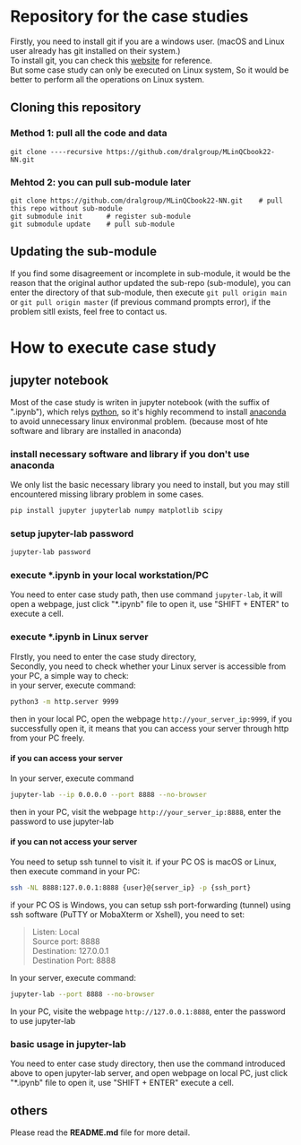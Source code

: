 # Repository for the case studies
Firstly, you need to install git if you are a windows user. (macOS and Linux user already has git installed on their system.)  
To install git, you can check this [website](https://git-scm.com/book/en/v2/Getting-Started-Installing-Git) for reference.  
But some case study can only be executed on Linux system, So it would be better to perform all the operations on Linux system. 

## Cloning this repository 

### Method 1: pull all the code and data
```shell
git clone ----recursive https://github.com/dralgroup/MLinQCbook22-NN.git
```

### Mehtod 2: you can pull sub-module later
```shell
git clone https://github.com/dralgroup/MLinQCbook22-NN.git    # pull this repo without sub-module 
git submodule init      # register sub-module 
git submodule update    # pull sub-module
```

## Updating the sub-module 
If you find some disagreement or incomplete in sub-module, it would be the reason that the original author updated the sub-repo (sub-module), you can enter the directory of that sub-module, then execute `git pull origin main` or `git pull origin master` (if previous command prompts error), if the problem sitll exists, feel free to contact us. 

# How to execute case study 
## jupyter notebook
Most of the case study is writen in jupyter notebook (with the suffix of ".ipynb"), which relys [python](https://www.python.org), so it's highly recommend to install [anaconda](https://anaconda.org) to avoid unnecessary linux environmal problem. (because most of hte software and library are installed in anaconda)

### install necessary software and library if you don't use anaconda
We only list the basic necessary library you need to install, but you may still encountered missing library problem in some cases.
```bash 
pip install jupyter jupyterlab numpy matplotlib scipy
```

### setup jupyter-lab password
```bash
jupyter-lab password
```

### execute *.ipynb in your local workstation/PC
You need to enter case study path, then use command `jupyter-lab`, it will open a webpage, just click "*.ipynb" file to open it, use "SHIFT + ENTER" to execute a cell. 

### execute *.ipynb in Linux server
FIrstly, you need to enter the case study directory,  
Secondly, you need to check whether your Linux server is accessible from your PC, a simple way to check:  
in your server, execute command:
```bash
python3 -m http.server 9999
```
then in your local PC, open the webpage `http://your_server_ip:9999`, if you successfully open it, it means that you can access your server through http from your PC freely.

#### if you can access your server
In your server, execute command 
```bash 
jupyter-lab --ip 0.0.0.0 --port 8888 --no-browser
``` 
then in your PC, visit the webpage `http://your_server_ip:8888`, enter the password to use jupyter-lab

#### if you can not access your server
You need to setup ssh tunnel to visit it.
if your PC OS is macOS or Linux, then execute command in your PC:
```bash
ssh -NL 8888:127.0.0.1:8888 {user}@{server_ip} -p {ssh_port}
```
if your PC OS is Windows, you can setup ssh port-forwarding (tunnel) using ssh software (PuTTY or MobaXterm or Xshell), you need to set: 

> Listen: Local  
> Source port: 8888  
> Destination: 127.0.0.1  
> Destination Port: 8888  

In your server, execute command:
```bash
jupyter-lab --port 8888 --no-browser 
```
In your PC, visite the webpage `http://127.0.0.1:8888`, enter the password to use jupyter-lab

### basic usage in jupyter-lab 
You need to enter case study directory, then use the command introduced above to open jupyter-lab server, and open webpage on local PC, just click "*.ipynb" file to open it, use "SHIFT + ENTER" execute a cell. 

## others
Please read the **README.md** file for more detail. 

